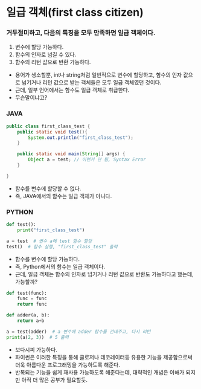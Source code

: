 # 일급 객체(first class citizen)

### 거두절미하고, 다음의 특징을 모두 만족하면 일급 객체이다.

1. 변수에 할당 가능하다.
2. 함수의 인자로 넘길 수 있다.
3. 함수의 리턴 값으로 반환 가능하다.

- 용어가 생소할뿐, int나 string처럼 일반적으로 변수에 할당하고, 함수의 인자 값으로 넘기거나 리턴 값으로 받는 객체들은 모두 일급 객체였던 것이다.
- 근데, 일부 언어에서는 함수도 일급 객체로 취급한다.
- 무슨말이냐고?

### JAVA
```java
public class first_class_test {
	public static void test(){
    	System.out.println("first_class_test");
    }

	public static void main(String[] args) {
    	Object a = test; // 이런거 안 됨, Syntax Error
    }

}
```
- 함수를 변수에 할당할 수 없다.
- 즉, JAVA에서의 함수는 일급 객체가 아니다.

### PYTHON
```python
def test():
	print("first_class_test")

a = test  # 변수 a에 test 함수 할당
test()  # 함수 실행, "first_class_test" 출력
```

- 함수를 변수에 할당 가능하다.
- 즉, Python에서의 함수는 일급 객체이다.
- 근데, 일급 객체는 함수의 인자로 넘기거나 리턴 값으로 반환도 가능하다고 했는데, 가능할까?


```python
def test(func):
    func = func
    return func

def adder(a, b):
    return a+b

a = test(adder)  # a 변수에 adder 함수를 건네주고, 다시 리턴
print(a(2, 3))  # 5 출력
```

- 보다시피 가능하다.
- 파이썬은 이러한 특징을 통해 클로저나 데코레이터등 유용한 기능을 제공함으로써 더욱 아름다운 프로그래밍을 가능하도록 해준다.
- 반복되는 기능을 쉽게 재사용 가능하도록 해준다는데, 대략적인 개념은 이해가 되지만 아직 더 많은 공부가 필요할듯.
